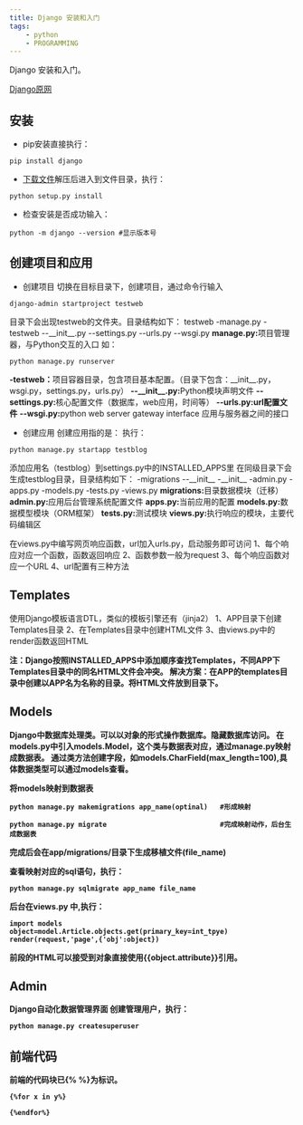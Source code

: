 ```yaml
---
title: Django 安装和入门
tags:
	- python
    - PROGRAMMING
---
```

Django 安装和入门。
<!--more-->
[Django原网](https://www.djangoproject.com)
## 安装
* pip安装直接执行：

```
pip install django
```

* [下载文件](https://www.djangoproject.com/download/2.0.7/tarball/)解压后进入到文件目录，执行：

```
python setup.py install
```

* 检查安装是否成功输入：

```
python -m django --version #显示版本号
```

## 创建项目和应用

* 创建项目
切换在目标目录下，创建项目，通过命令行输入

```
django-admin startproject testweb
```

目录下会出现testweb的文件夹。目录结构如下：
testweb
-manage.py
-testweb
\-\-\_\_init\_\_.py
\-\-settings.py
\-\-urls.py
\-\-wsgi.py
<b> manage.py:</b>项目管理器，与Python交互的入口 如：

```
python manage.py runserver
```

<b> -testweb：</b>项目容器目录，包含项目基本配置。（目录下包含：\_\_init\_\_.py，wsgi.py，settings.py，urls.py）
<b> \-\-\_\_init\_\_.py:</b>Python模块声明文件
<b> \-\-settings.py:</b>核心配置文件（数据库，web应用，时间等）
<b> \-\-urls.py:url配置文件</b>
<b> \-\-wsgi.py:</b>python web server gateway interface 应用与服务器之间的接口

* 创建应用
创建应用指的是：
执行：

```
python manage.py startapp testblog
```

添加应用名（testblog）到settings.py中的INSTALLED_APPS里
在同级目录下会生成testblog目录，目录结构如下：
\-migrations
\-\-\_\_init\_\_
\-\_\_init\_\_
\-admin.py
\-apps.py
\-models.py
\-tests.py
\-views.py
<b>migrations:</b>目录数据模块（迁移）
<b>admin.py:</b>应用后台管理系统配置文件
<b>apps.py:</b>当前应用的配置
<b>models.py:</b>数据模型模块（ORM框架）
<b>tests.py:</b>测试模块
<b>views.py:</b>执行响应的模块，主要代码编辑区

在views.py中编写网页响应函数，url加入urls.py，启动服务即可访问
1、每个响应对应一个函数，函数返回响应
2、函数参数一般为request
3、每个响应函数对应一个URL
4、url配置有三种方法

## Templates
使用Django模板语言DTL，类似的模板引擎还有（jinja2）
1、APP目录下创建Templates目录
2、在Templates目录中创建HTML文件
3、由views.py中的render函数返回HTML

<b>注：Django按照INSTALLED_APPS中添加顺序查找Templates，不同APP下Templates目录中的同名HTML文件会冲突。
解决方案：在APP的templates目录中创建以APP名为名称的目录。将HTML文件放到目录下。<b>

## Models
Django中数据库处理类。可以以对象的形式操作数据库。隐藏数据库访问。
在models.py中引入models.Model，这个类与数据表对应，通过manage.py映射成数据表。
通过类方法创建字段，如models.CharField(max_length=100),具体数据类型可以通过models查看。

将models映射到数据表


```
python manage.py makemigrations app_name(optinal)   #形成映射
```

```
python manage.py migrate							#完成映射动作，后台生成数据表
```

完成后会在app/migrations/目录下生成移植文件(file_name)

查看映射对应的sql语句，执行：

```
python manage.py sqlmigrate app_name file_name 
```

后台在views.py 中,执行：

```
import models
object=model.Article.objects.get(primary_key=int_tpye)
render(request,'page',{'obj':object})
```

前段的HTML可以接受到对象直接使用{{object.attribute}}引用。

## Admin
Django自动化数据管理界面
创建管理用户，执行：

```
python manage.py createsuperuser
```

## 前端代码
前端的代码块已{%  %}为标识。

```
{%for x in y%}

{%endfor%}
```